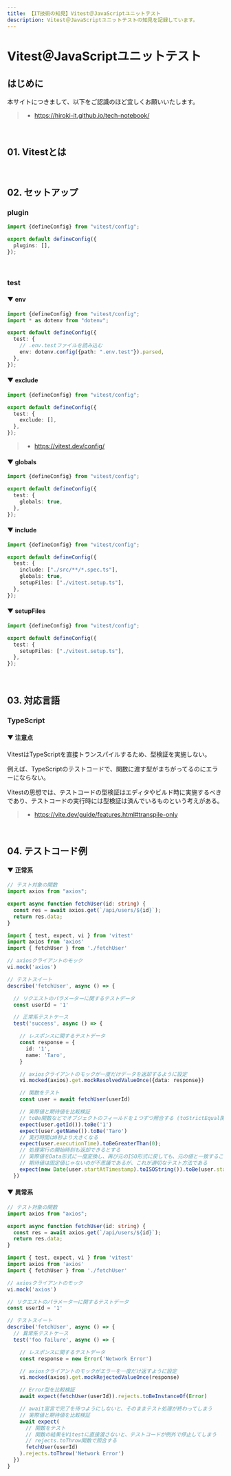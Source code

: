 ```yaml
---
title: 【IT技術の知見】Vitest＠JavaScriptユニットテスト
description: Vitest＠JavaScriptユニットテストの知見を記録しています。
---
```


# Vitest＠JavaScriptユニットテスト

## はじめに

本サイトにつきまして、以下をご認識のほど宜しくお願いいたします。

> - https://hiroki-it.github.io/tech-notebook/

<br>

## 01. Vitestとは

<br>

## 02. セットアップ

### plugin

```typescript
import {defineConfig} from "vitest/config";

export default defineConfig({
  plugins: [],
});
```

<br>

### test

#### ▼ env

```typescript
import {defineConfig} from "vitest/config";
import * as dotenv from "dotenv";

export default defineConfig({
  test: {
    // .env.testファイルを読み込む
    env: dotenv.config({path: ".env.test"}).parsed,
  },
});
```

#### ▼ exclude

```typescript
import {defineConfig} from "vitest/config";

export default defineConfig({
  test: {
    exclude: [],
  },
});
```

> - https://vitest.dev/config/

#### ▼ globals

```typescript
import {defineConfig} from "vitest/config";

export default defineConfig({
  test: {
    globals: true,
  },
});
```

#### ▼ include

```typescript
import {defineConfig} from "vitest/config";

export default defineConfig({
  test: {
    include: ["./src/**/*.spec.ts"],
    globals: true,
    setupFiles: ["./vitest.setup.ts"],
  },
});
```

#### ▼ setupFiles

```typescript
import {defineConfig} from "vitest/config";

export default defineConfig({
  test: {
    setupFiles: ["./vitest.setup.ts"],
  },
});
```

<br>

## 03. 対応言語

### TypeScript

#### ▼ 注意点

VitestはTypeScriptを直接トランスパイルするため、型検証を実施しない。

例えば、TypeScriptのテストコードで、関数に渡す型がまちがってるのにエラーにならない。

Vitestの思想では、テストコードの型検証はエディタやビルド時に実施するべきであり、テストコードの実行時には型検証は済んでいるものという考えがある。

> - https://vite.dev/guide/features.html#transpile-only

<br>

## 04. テストコード例

#### ▼ 正常系

```typescript
// テスト対象の関数
import axios from "axios";

export async function fetchUser(id: string) {
  const res = await axios.get(`/api/users/${id}`);
  return res.data;
}
```

```typescript
import { test, expect, vi } from 'vitest'
import axios from 'axios'
import { fetchUser } from './fetchUser'

// axiosクライアントのモック
vi.mock('axios')

// テストスイート
describe('fetchUser', async () => {

  // リクエストのパラメーターに関するテストデータ
  const userId = '1'

  // 正常系テストケース
  test('success', async () => {

    // レスポンスに関するテストデータ
    const response = {
      id: '1',
      name: 'Taro',
    }

    // axiosクライアントのモックが一度だけデータを返却するように設定
    vi.mocked(axios).get.mockResolvedValueOnce({data: response})

    // 関数をテスト
    const user = await fetchUser(userId)

    // 実際値と期待値を比較検証
    // toBe関数などでオブジェクトのフィールドを１つずつ照合する (toStrictEqual関数などでオブジェクトをひとまとめに照合しない)
    expect(user.getId()).toBe('1')
    expect(user.getName()).toBe('Taro')
    // 実行時間は0秒より大きくなる
    expect(user.executionTime).toBeGreaterThan(0);
    // 処理実行の開始時刻も返却できるとする
    // 実際値をData形式に一度変換し、再び元のISO形式に戻しても、元の値と一致することを検証する
    // 期待値は固定値じゃないのが不思議であるが、これが適切なテスト方法である
    expect(new Date(user.startAtTimestamp).toISOString()).toBe(user.startAtTimestamp);
  })
```

#### ▼ 異常系

```typescript
// テスト対象の関数
import axios from "axios";

export async function fetchUser(id: string) {
  const res = await axios.get(`/api/users/${id}`);
  return res.data;
}
```

```typescript
import { test, expect, vi } from 'vitest'
import axios from 'axios'
import { fetchUser } from './fetchUser'

// axiosクライアントのモック
vi.mock('axios')

// リクエストのパラメーターに関するテストデータ
const userId = '1'

// テストスイート
describe('fetchUser', async () => {
  // 異常系テストケース
  test('foo failure', async () => {

    // レスポンスに関するテストデータ
    const response = new Error('Network Error')

    // axiosクライアントのモックがエラーを一度だけ返すように設定
    vi.mocked(axios).get.mockRejectedValueOnce(response)

    // Error型を比較検証
    await expect(fetchUser(userId)).rejects.toBeInstanceOf(Error)

    // await宣言で完了を待つようにしないと、そのままテスト処理が終わってしまう
    // 実際値と期待値を比較検証
    await expect(
      // 関数をテスト
      // 関数の結果をVitestに直接渡さないと、テストコードが例外で停止してしまう
      // rejects.toThrow関数で照合する
      fetchUser(userId)
    ).rejects.toThrow('Network Error')
  })
}
```


<br>


